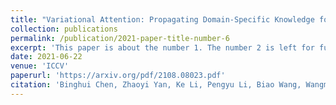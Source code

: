 ```yaml
---
title: "Variational Attention: Propagating Domain-Specific Knowledge for Multi-Domain Learning in Crowd Counting"
collection: publications
permalink: /publication/2021-paper-title-number-6
excerpt: 'This paper is about the number 1. The number 2 is left for future work.'
date: 2021-06-22
venue: 'ICCV'
paperurl: 'https://arxiv.org/pdf/2108.08023.pdf'
citation: 'Binghui Chen, Zhaoyi Yan, Ke Li, Pengyu Li, Biao Wang, Wangmeng Zuo, Lei Zhang. &quot;Variational Attention: Propagating Domain-Specific Knowledge for Multi-Domain Learning in Crowd Counting. &quot; <i>ICCV</i>. 2021.'
---
```

